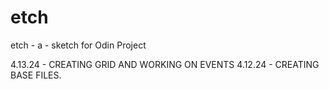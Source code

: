 # etch
etch - a - sketch for Odin Project 

4.13.24 - CREATING GRID AND WORKING ON EVENTS
4.12.24 - CREATING BASE FILES.
